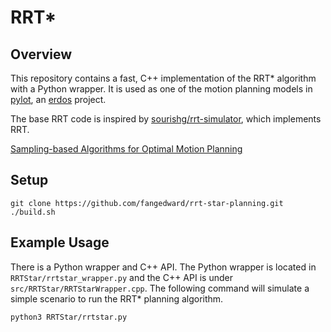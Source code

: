 # RRT*
## Overview
This repository contains a fast, C++ implementation of the RRT* algorithm 
with a Python wrapper. It is used as one of the motion planning models in 
[pylot](https://github.com/erdos-project/pylot), an [erdos](https://github.com/erdos-project) project. 

The base RRT code is inspired by [sourishg/rrt-simulator](https://github.com/sourishg/rrt-simulator), which implements RRT.

[Sampling-based Algorithms for Optimal Motion Planning](https://arxiv.org/pdf/1105.1186.pdf)
## Setup
```
git clone https://github.com/fangedward/rrt-star-planning.git
./build.sh
```

## Example Usage
There is a Python wrapper and C++ API. The Python wrapper is located in 
`RRTStar/rrtstar_wrapper.py` and the C++ API is under 
`src/RRTStar/RRTStarWrapper.cpp`.
The following command will simulate a simple scenario to run the RRT* planning 
algorithm.
```
python3 RRTStar/rrtstar.py
```
